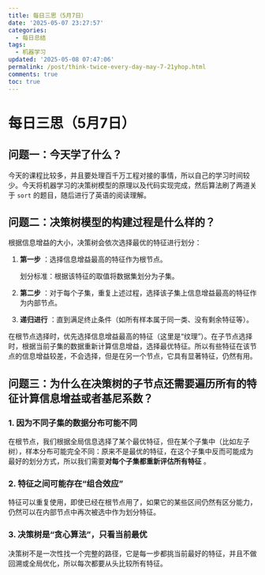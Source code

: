 ```yaml
---
title: 每日三思（5月7日）
date: '2025-05-07 23:27:57'
categories:
  - 每日总结
tags:
  - 机器学习
updated: '2025-05-08 07:47:06'
permalink: /post/think-twice-every-day-may-7-21yhop.html
comments: true
toc: true
---
```




# 每日三思（5月7日）

## 问题一：今天学了什么？

今天的课程比较多，并且要处理百千万工程对接的事情，所以自己的学习时间较少。今天将机器学习的决策树模型的原理以及代码实现完成，然后算法刷了两道关于 `sort`​ 的题目，随后进行了英语的阅读理解。

## 问题二：决策树模型的构建过程是什么样的？

根据信息增益的大小，决策树会依次选择最优的特征进行划分：

1. **第一步** ：选择信息增益最高的特征作为根节点。

    划分标准：根据该特征的取值将数据集划分为子集。
2. **第二步** ：对于每个子集，重复上述过程，选择该子集上信息增益最高的特征作为内部节点。
3. **递归进行** ：直到满足终止条件（如所有样本属于同一类、没有剩余特征等）。

在根节点选择时，优先选择信息增益最高的特征（这里是“纹理”）。在子节点选择时，根据当前子集的数据重新计算信息增益，选择最优特征。所以有些特征在该节点的信息增益较差，不会选择，但是在另一个节点，它具有显著特征，仍然有用。

## 问题三：为什么在决策树的子节点还需要遍历所有的特征计算信息增益或者基尼系数？

### 1. 因为不同子集的数据分布可能不同

在根节点，我们根据全局信息选择了某个最优特征，但在某个子集中（比如左子树），样本分布可能完全不同：原来不是最优的特征，在这个子集中反而可能成为最好的划分方式，所以我们需要**对每个子集都重新评估所有特征** 。

### 2. 特征之间可能存在“组合效应”

特征可以重复使用，即使已经在根节点用了，如果它的某些区间仍然有区分能力，仍然可以在内部节点中再次被选中作为划分特征。

### 3. 决策树是“贪心算法”，只看当前最优

决策树不是一次性找一个完整的路径，它是每一步都挑当前最好的特征，并且不做回溯或全局优化，所以每次都要从头比较所有特征。

‍
